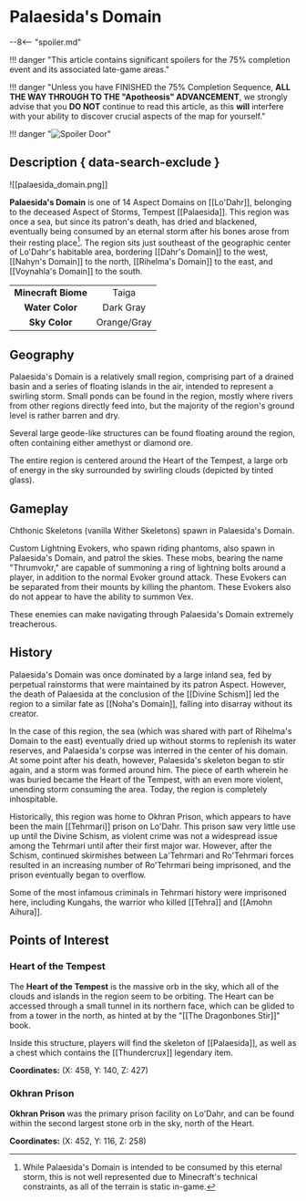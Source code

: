 # Palaesida's Domain

--8<-- "spoiler.md"

!!! danger "This article contains significant spoilers for the 75% completion event and its associated late-game areas."

!!! danger "Unless you have FINISHED the 75% Completion Sequence, **ALL THE WAY THROUGH TO THE "Apotheosis" ADVANCEMENT**, we strongly advise that you **DO NOT** continue to read this article, as this **will** interfere with your ability to discover crucial aspects of the map for yourself."

!!! danger "![Spoiler Door](/assets/img/spoiler_door.png)"

## Description { data-search-exclude }

![[palaesida_domain.png]]

**Palaesida's Domain** is one of 14 Aspect Domains on [[Lo'Dahr]], belonging to the deceased Aspect of Storms, Tempest [[Palaesida]]. This region was once a sea, but since its patron's death, has dried and blackened, eventually being consumed by an eternal storm after his bones arose from their resting place[^1]. The region sits just southeast of the geographic center of Lo'Dahr's habitable area, bordering [[Dahr's Domain]] to the west, [[Nahyn's Domain]] to the north, [[Rihelma's Domain]] to the east, and [[Voynahla's Domain]] to the south.

|                  |                   |
|:----------------:|:-----------------:|
| **Minecraft Biome**  | Taiga  |
| **Water Color**      | Dark Gray         |
| **Sky Color**        | Orange/Gray       |

## Geography

Palaesida's Domain is a relatively small region, comprising part of a drained basin and a series of floating islands in the air, intended to represent a swirling storm. Small ponds can be found in the region, mostly where rivers from other regions directly feed into, but the majority of the region's ground level is rather barren and dry.

Several large geode-like structures can be found floating around the region, often containing either amethyst or diamond ore.

The entire region is centered around the Heart of the Tempest, a large orb of energy in the sky surrounded by swirling clouds (depicted by tinted glass).

## Gameplay

Chthonic Skeletons (vanilla Wither Skeletons) spawn in Palaesida's Domain.

Custom Lightning Evokers, who spawn riding phantoms, also spawn in Palaesida's Domain, and patrol the skies. These mobs, bearing the name "Thrumvokr," are capable of summoning a ring of lightning bolts around a player, in addition to the normal Evoker ground attack. These Evokers can be separated from their mounts by killing the phantom. These Evokers also do not appear to have the ability to summon Vex.

These enemies can make navigating through Palaesida's Domain extremely treacherous.

## History

Palaesida's Domain was once dominated by a large inland sea, fed by perpetual rainstorms that were maintained by its patron Aspect. However, the death of Palaesida at the conclusion of the [[Divine Schism]] led the region to a similar fate as [[Noha's Domain]], falling into disarray without its creator.

In the case of this region, the sea (which was shared with part of Rihelma's Domain to the east) eventually dried up without storms to replenish its water reserves, and Palaesida's corpse was interred in the center of his domain. At some point after his death, however, Palaesida's skeleton began to stir again, and a storm was formed around him. The piece of earth wherein he was buried became the Heart of the Tempest, with an even more violent, unending storm consuming the area. Today, the region is completely inhospitable.

Historically, this region was home to Okhran Prison, which appears to have been the main [[Tehrmari]] prison on Lo'Dahr. This prison saw very little use up until the Divine Schism, as violent crime was not a widespread issue among the Tehrmari until after their first major war. However, after the Schism, continued skirmishes between La'Tehrmari and Ro'Tehrmari forces resulted in an increasing number of Ro'Tehrmari being imprisoned, and the prison eventually began to overflow.

Some of the most infamous criminals in Tehrmari history were imprisoned here, including Kungahs, the warrior who killed [[Tehra]] and [[Amohn Aihura]].

## Points of Interest

### Heart of the Tempest

The **Heart of the Tempest** is the massive orb in the sky, which all of the clouds and islands in the region seem to be orbiting. The Heart can be accessed through a small tunnel in its northern face, which can be glided to from a tower in the north, as hinted at by the "[[The Dragonbones Stir]]" book. 

Inside this structure, players will find the skeleton of [[Palaesida]], as well as a chest which contains the [[Thundercrux]] legendary item.

**Coordinates:** (X: 458, Y: 140, Z: 427)

### Okhran Prison

**Okhran Prison** was the primary prison facility on Lo'Dahr, and can be found within the second largest stone orb in the sky, north of the Heart.

**Coordinates:** (X: 452, Y: 116, Z: 258)

[^1]: While Palaesida's Domain is intended to be consumed by this eternal storm, this is not well represented due to Minecraft's technical constraints, as all of the terrain is static in-game.